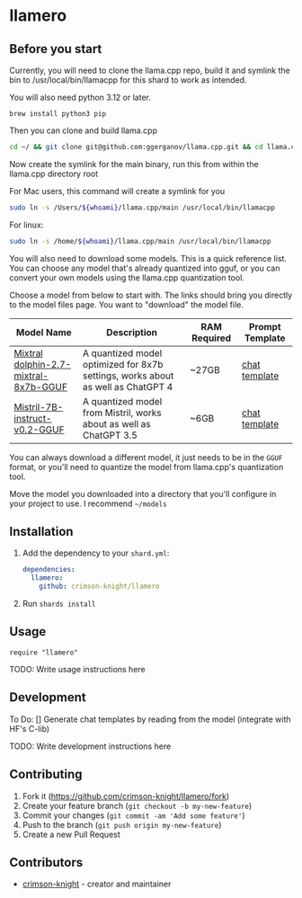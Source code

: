 # llamero

## Before you start

Currently, you will need to clone the llama.cpp repo, build it and symlink the bin to /usr/local/bin/llamacpp for this shard to work as intended.

You will also need python 3.12 or later.

```
brew install python3 pip
```

Then you can clone and build llama.cpp

```bash
cd ~/ && git clone git@github.com:ggerganov/llama.cpp.git && cd llama.cpp && make
```

Now create the symlink for the main binary, run this from within the llama.cpp directory root

For Mac users, this command will create a symlink for you
```bash
sudo ln -s /Users/${whoami}/llama.cpp/main /usr/local/bin/llamacpp
```

For linux:
```bash
sudo ln -s /home/${whoami}/llama.cpp/main /usr/local/bin/llamacpp
```

You will also need to download some models. This is a quick reference list. You can choose any model that's already quantized into gguf, or you can convert your own models using the llama.cpp quantization tool.

Choose a model from below to start with. The links should bring you directly to the model files page. You want to "download" the model file. 

| Model Name          | Description                                   | RAM Required | Prompt Template |
|---------------------|-----------------------------------------------| ------------ | --------------- |
| [Mixtral dolphin-2.7-mixtral-8x7b-GGUF](https://huggingface.co/TheBloke/dolphin-2.7-mixtral-8x7b-GGUF/blob/main/dolphin-2.7-mixtral-8x7b.Q4_K_M.gguf) | A quantized model optimized for 8x7b settings, works about as well as ChatGPT 4 | ~27GB        | [chat template](https://huggingface.co/TheBloke/dolphin-2.7-mixtral-8x7b-GGUF#prompt-template-chatml) |
| [Mistril-7B-instruct-v0.2-GGUF](https://huggingface.co/TheBloke/Mistral-7B-Instruct-v0.2-GGUF/blob/main/mistral-7b-instruct-v0.2.Q5_K_S.gguf) | A quantized model from Mistril, works about as well as ChatGPT 3.5 | ~6GB | [chat template](https://huggingface.co/TheBloke/Mistral-7B-Instruct-v0.2-GGUF#prompt-template-mistral) |

You can always download a different model, it just needs to be in the `GGUF` format, or you'll need to quantize the model from llama.cpp's quantization tool.

Move the model you downloaded into a directory that you'll configure in your project to use.
I recommend `~/models`


## Installation

1. Add the dependency to your `shard.yml`:

   ```yaml
   dependencies:
     llamero:
       github: crimson-knight/llamero
   ```

2. Run `shards install`

## Usage

```crystal
require "llamero"
```

TODO: Write usage instructions here

## Development

 To Do:
 [] Generate chat templates by reading from the model (integrate with HF's C-lib)

TODO: Write development instructions here

## Contributing

1. Fork it (<https://github.com/crimson-knight/llamero/fork>)
2. Create your feature branch (`git checkout -b my-new-feature`)
3. Commit your changes (`git commit -am 'Add some feature'`)
4. Push to the branch (`git push origin my-new-feature`)
5. Create a new Pull Request

## Contributors

- [crimson-knight](https://github.com/crimson-knight) - creator and maintainer
